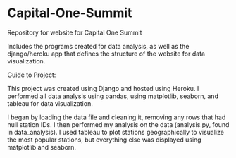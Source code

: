 # Capital-One-Summit
Repository for website for Capital One Summit

Includes the programs created for data analysis, as well as the django/heroku app that defines the structure of the website for data visualization.


Guide to Project:

This project was created using Django and hosted using Heroku. I performed all data analysis using pandas, using matplotlib, seaborn, and tableau for data visualization.

I began by loading the data file and cleaning it, removing any rows that had null station IDs. I then performed my analysis on the data (analysis.py, found in data_analysis). I used tableau to plot stations geographically to visualize the most popular stations, but everything else was displayed using matplotlib and seaborn.
